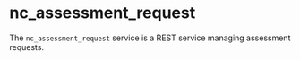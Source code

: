 # nc_assessment_request
The `nc_assessment_request` service is a REST service managing assessment
requests.

